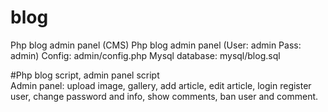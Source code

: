 # blog
Php blog admin panel (CMS)
Php blog admin panel (User: admin Pass: admin)
Config: admin/config.php
Mysql database: mysql/blog.sql

#Php blog script, admin panel script  
Admin panel: upload image, gallery, add article, edit article, login register user, change password and info, show comments, ban user and comment. 
